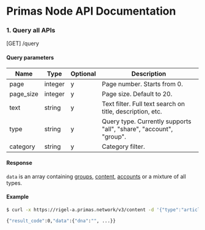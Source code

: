 # Primas Node API Documentation

### 1. Query all APIs

[GET] /query

#### Query parameters

| Name               | Type     | Optional | Description                                                          |
| ------------------ | -------- | -------- | -------------------------------------------------------------------- |
| page               | integer  | y        | Page number. Starts from 0.                                          |
| page_size          | integer  | y        | Page size. Default to 20.                                            |
| text               | string   | y        | Text filter. Full text search on title, description, etc.            |
| type               | string   | y        | Query type. Currently supports "all", "share", "account", "group". |
| category           | string   | y        | Category filter.                                                     |

#### Response

`data` is an array containing [groups](./group.md#1-get-group-metadata),
[content](./content.md#1-get-content-metadata), [accounts](./account.md#1-get-account-metadata)
or a mixture of all types.

#### Example

```bash
$ curl -x https://rigel-a.primas.network/v3/content -d '{"type":"article","content":"...","signature":"..."}'

{"result_code":0,"data":{"dna":"", ...}}

```
